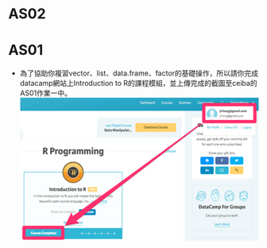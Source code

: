# AS02
# AS01
* 為了協助你複習vector、list、data.frame、factor的基礎操作，所以請你完成datacamp網站上Introduction to R的課程模組，並上傳完成的截圖至ceiba的AS01作業一中。
![datacamp](figs/datacamp.png)
